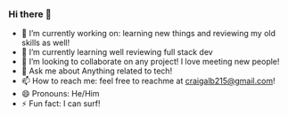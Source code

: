 ### Hi there 👋
- 🔭 I’m currently working on: learning new things and reviewing my old skills as well!
- 🌱 I’m currently learning well reviewing full stack dev
- 👯 I’m looking to collaborate on any project! I love meeting new people!
- 💬 Ask me about Anything related to tech!
- 📫 How to reach me: feel free to reachme at craigalb215@gmail.com!
- 😄 Pronouns: He/Him
- ⚡ Fun fact: I can surf!
